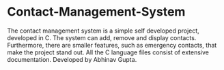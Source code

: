 # Contact-Management-System
The contact management system is a simple self developed project, developed in C. The system can add, remove and display contacts. Furthermore, there are smaller features, such as emergency contacts, that make the project stand out.
All the C language files consist of extensive documentation.
Developed by Abhinav Gupta.
